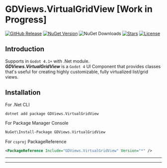 # GDViews.VirtualGridView [Work in Progress]

[![GitHub Release](https://img.shields.io/github/v/release/Delsin-Yu/GDViews.VirtualGridView)](https://github.com/Delsin-Yu/GDViews.VirtualGridView/releases/latest) [![NuGet Version](https://img.shields.io/nuget/v/GDViews.VirtualGridView)](https://www.nuget.org/packages/GDViews.VirtualGridView) ![NuGet Downloads](https://img.shields.io/nuget/dt/GDViews.VirtualGridView) [![Stars](https://img.shields.io/github/stars/Delsin-Yu/GDViews.VirtualGridView?color=brightgreen)](https://github.com/Delsin-Yu/GDViews.VirtualGridView/stargazers) [![License](https://img.shields.io/badge/license-MIT-blue.svg)](https://github.com/Delsin-Yu/GDViews.VirtualGridView/blob/main/LICENSE)

## Introduction

Supports in `Godot 4.1+` with .Net module.  
***GDViews.VirtualGridView*** is a `Godot 4` UI Component that provides classes that's useful for creating highly customizable, fully virtualized list/grid views.

## Installation

For .Net CLI

```txt
dotnet add package GDViews.VirtualGridView
```

For Package Manager Console

```txt
NuGet\Install-Package GDViews.VirtualGridView
```

For `csproj` PackageReference

```xml
<PackageReference Include="GDViews.VirtualGridView" Version="*" />
```

---

<!-- START doctoc generated TOC please keep comment here to allow auto update -->
<!-- DON'T EDIT THIS SECTION, INSTEAD RE-RUN doctoc TO UPDATE -->
<!-- ## Table of Contents

- [Glossarys](#glossarys)
  - [`VirtualGridView / GridView`](#VirtualGridView--GridView)
  - [`VirtualGridViewItem / GridViewItem`](#VirtualGridViewitem--GridViewitem)
- [API Usage](#api-usage)
  - [Creating a `ViewItem`](#creating-a-viewitem)
    - [A Simple Example](#a-simple-example)
    - [A Complex Example](#a-complex-example)
  - [Creating a `GridView`](#creating-a-GridView)
    - [Create from existing `ViewItem` Instances](#create-from-existing-viewitem-instances)
    - [Create from `PackedScenes`](#create-from-packedscenes)
- [Component Documentation](#component-documentation)
  - [The `VirtualGridView`](#the-VirtualGridView)
    - [Static Factory Methods](#static-factory-methods)
      - [`VirtualGridView.CreateFromPrefab`](#VirtualGridViewcreatefromprefab)
      - [`VirtualGridView.CreateFromInstance`](#VirtualGridViewcreatefrominstance)
    - [Instance Methods](#instance-methods)
      - [`Show(int index)` / `Show(int index, object? optionalArg)`](#showint-index--showint-index-object-optionalarg)
      - [`ShowNext` / `ShowPrevious`](#shownext--showprevious)
    - [`ArgumentResolver`](#argumentresolver)
      - [Default Resolver](#default-resolver)
      - [Resolver for `ShowNext` / `ShowPrevious`](#resolver-for-shownext--showprevious)
  - [The `VirtualGridViewItem` / `VirtualGridViewItemT`](#the-VirtualGridViewitem--VirtualGridViewitemt)
    - [Event Methods Diagram](#event-methods-diagram)
  - [ViewItemTweeners](#viewitemtweeners)
    - [Built-in Tweeners](#built-in-tweeners)
    - [Customize Tweeners](#customize-tweeners) -->

<!-- END doctoc generated TOC please keep comment here to allow auto update -->

---

<!-- ## Glossarys

### `VirtualGridView / GridView`

The C# type that controls a group of associated `GridViewItem` and handles the all the necessary item virtualization, event method invoking, input processing; it provides APIs that allow the developer to control the internal focused items, movement of virtual viewports and triggering redraws.

### `VirtualGridViewItem / GridViewItem`

The script(s) inheriting the or `VirtualGridViewItemT`, attaching the script to a control to make it a `GridViewItem`, this type contains all the necessary event method for customizing the visual behaviour of a `GridViewItem`, the developer should pass their implementation of `GridViewItem` PackedScene to the corresponding builder(mentioned below) when construct.

## API Usage

### Creating a `GridViewItem`

Attach the following script to a `Control` to make it a `GridViewItem`.  

#### A Simple Example

This view item displays the current system time.

```csharp
using Godot;
using GodotViews.FreeTab;

/// <summary>
/// Attach this script to a <see cref="Control"/> to make it a ViewItem.
/// </summary>
public partial class MyViewItem : VirtualGridViewItem
{
    [Export] private Label _text;

    public override void _Process(double delta)
    {
        base._Process(delta);
        _text.Text = Time.GetTimeStringFromSystem();
    }
}
```

#### A Complex Example

This view item displays `Hello World!` when shown, and shows `Click: Number` when clicking the `_pressButton`.

```csharp
using Godot;

/// <summary>
/// Attach this script to a <see cref="Control"/> to make it a ViewItem.
/// </summary>
public partial class MyViewItem2 : VirtualGridViewItem
{
    [Export] private Label _text;
    [Export] private Button _pressButton;

    private int _clickCount;
    
    /// <summary>
    /// Called when the <see cref="VirtualGridView"/> is initializing the view item.
    /// </summary>
    protected override void _OnViewItemInitialize()
    {
        _pressButton.Pressed += () => _text.Text = $"Clicked: {_clickCount++}";
    }

    /// <summary>
    /// Called when the <see cref="VirtualGridView"/> is showing the view item.
    /// </summary>
    protected override void _OnViewShow()
    {
        _text.Text = "Hello World!";
        _pressButton.GrabFocus();
    }
}
```

### Creating a `GridView`

The `VirtualGridView` is pure C# implementation, so instead of attaching a script to a node in the scene tree, developers need to create and use it in scripts, there are two ways for constructing a `VirtualGridView` instance.

#### Create from existing `ViewItem` Instances

For use cases where the developer wishes to instantiate their instance of `ViewItem`, or simply leave them in the scene tree, `VirtualGridView.CreateFromInstance` can be used to construct the `VirtualGridView`.

```csharp
using Godot;

/// <summary>
/// Attached to a node in scene tree.
/// </summary>
public partial class Main : Node
{
    // Assigned in Godot Editor, through inspector.
    [Export] private MyViewItem _viewItem1;
    [Export] private MyViewItem2 _viewItem2;

    [Export] private CheckButton _tab1;
    [Export] private CheckButton _tab2;

    private VirtualGridView _GridView;

    public override void _Ready()
    {
        // Construct a tab view on ready.
        _GridView = VirtualGridView.CreateFromInstance(
            [
                // Associate a tab to its corresponding view item instance.
                new TabInstanceSetup(_tab1, _viewItem1), 
                new TabInstanceSetup(_tab2, _viewItem2), 
            ]
        );
        
        // Make the tab view displays the first view item.
        _GridView.Show(0);
    }

    public override void _Process(double delta)
    {
        // Developer may use their own preferred way to handle switching between tabs.
        if (Input.IsActionJustPressed("ui_left")) _GridView.ShowPrevious();
        if (Input.IsActionJustPressed("ui_right")) _GridView.ShowNext();
    }
}
```

#### Create from `PackedScenes`

For use cases where the developer wishes to store the `ViewItem`s as `PackedScenes`, `VirtualGridView.CreateFromPrefab` can be used to construct the `VirtualGridView`.

```csharp
using Godot;

/// <summary>
/// Attached to a node in scene tree.
/// </summary>
public partial class Main : Node
{
    // Assigned in Godot Editor, through inspector.
    [Export] private PackedScene _viewItem1;
    [Export] private PackedScene _viewItem2;

    [Export] private CheckButton _tab1;
    [Export] private CheckButton _tab2;

    // Required for storing the instances.
    [Export] private Control _container;

    private VirtualGridView _GridView;

    public override void _Ready()
    {
        // Construct a tab view on ready.
        _GridView = VirtualGridView.CreateFromPrefab(
            [
                // Associate a tab to a instance for the provided packed scene.
                new TabPrefabSetup(_tab1, _viewItem1), 
                new TabPrefabSetup(_tab2, _viewItem2), 
            ],
            _container
        );
        
        // Make the tab view displays the first view item.
        _GridView.Show(0);
    }

    public override void _Process(double delta)
    {
        // Developer may use their own preferred way to handle switching between tabs.
        if (Input.IsActionJustPressed("ui_left")) _GridView.ShowPrevious();
        if (Input.IsActionJustPressed("ui_right")) _GridView.ShowNext();
    }
}
```

## Component Documentation

### The `VirtualGridView`

#### Static Factory Methods

Use factory functions to instantiate `VirtualGridViews`.

##### `VirtualGridView.CreateFromPrefab`

Create an instance of the `VirtualGridView` from the given `TabPrefabSetups`, this overload instantiates the given `PackedScenes` under the `viewsContainer`.

```csharp

[Export] private PackedScene _viewItem1;
[Export] private PackedScene _viewItem2;

[Export] private CheckButton _tab1;
[Export] private CheckButton _tab2;

_GridView = VirtualGridView.CreateFromPrefab(
    [
        new(_tab1, _viewItem1), 
        new(_tab2, _viewItem2), 
    ],
    _container
);
```

##### `VirtualGridView.CreateFromInstance`

Create an instance of the `VirtualGridView` from the given `TabPrefabSetups`, this overload references the given `IVirtualGridViewItems`.

```csharp

[Export] private PackedScene _viewItem1;
[Export] private PackedScene _viewItem2;

[Export] private CheckButton _tab1;
[Export] private CheckButton _tab2;

_GridView = VirtualGridView.CreateFromPrefab(
    [
        new(_tab1, _viewItem1), 
        new(_tab2, _viewItem2), 
    ],
    _container
);
```

#### Instance Methods

A `VirtualGridView` exposes four functions to the developer to switch between the `ViewItems`.

##### `Show(int index)` / `Show(int index, object? optionalArg)`

Shows a view item at the given index, the latter overload supports passing an optional argument to the target view item.

```csharp
// Shows the first view item.
_GridView.Show(0);

// Shows the second view item, 
// and pass the "Hello World" to its `_OnViewItemShow` method.
_GridView.Show(1, "Hello World");
```

##### `ShowNext` / `ShowPrevious`

Shows the next/previous view item. If no view item is shown at the moment, the first view item will be shown.  
The first argument determines if the `GridView` should warp to the first/last view item if the current shown view item is the last/first.

```csharp
// Shows the first view item.
_GridView.Show(0);

// Shows the previous view item.
_GridView.ShowPrevious();
_GridView.ShowNext();
```

#### `ArgumentResolver`

When using the `ShowNext`/`ShowPrevious` API or `CheckButtons` to switch between view items, it is hard to pass the argument to the displaying view items, in this case, the developer may pass an `argument resolver delegate` when constructing the `VirtualGridView` or to the `ShowNext`/`ShowPrevious` API.

##### Default Resolver

Passing a delegate with the following signature `Func<IVirtualGridViewItem, object?>` to the factory method as the default `ArgumentResolver`, this resolver gets called when calling `Show(0)`, `Show(0, null)`, `ShowPrevious()`, and `ShowNext()` API, the developer may write their logic to return the desired argument based on the given `IVirtualGridViewItem` instance.

```csharp
using Godot;

/// <summary>
/// Attached to a node in scene tree.
/// </summary>
public partial class Main : Node
{
    // Assigned in Godot Editor, through inspector.
    [Export] private MyViewItem _viewItem1;
    [Export] private MyViewItem2 _viewItem2;

    [Export] private CheckButton _tab1;
    [Export] private CheckButton _tab2;

    private VirtualGridView _GridView;

    public override void _Ready()
    {
        // Construct a tab view on ready.
        _GridView = VirtualGridView.CreateFromInstance(
            [
                // Associate a tab to its corresponding view item instance.
                new TabInstanceSetup(_tab1, _viewItem1), 
                new TabInstanceSetup(_tab2, _viewItem2), 
            ],
            ArgumentResolver
        );
        
        return;
        
        object? ArgumentResolver(IVirtualGridViewItem arg)
        {
            if (arg == _viewItem1) return "Hello World!";
            if (arg == _viewItem2) return 10;
            return null;
        }
    }
}
```

##### Resolver for `ShowNext` / `ShowPrevious`

Passing a delegate with the following signature `Func<IVirtualGridViewItem, object?>` to the `ShowPrevious()`, and `ShowNext()` API as the `ArgumentResolver`, the developer may write their logic to return the desired argument based on the given `IVirtualGridViewItem` instance. Passing null to these two APIs will fall back to the `default ArgumentResolver`.

```csharp
object? ArgumentResolver(IVirtualGridViewItem arg)
{
    if (arg == _viewItem1) return "Hello World!";
    if (arg == _viewItem2) return 10;
    return null;
}

_GridView.ShowPrevious(argumentResolver: ArgumentResolver);
_GridView.ShowNext(argumentResolver: ArgumentResolver);
```

### The `VirtualGridViewItem` / `VirtualGridViewItemT`

Inheriting the `VirtualGridViewItem` or `VirtualGridViewItemT` type, and attach the script to a `Control` node for it to work.

#### Event Methods Diagram

While working with `ViewItems`, certain methods get called at a certain lifetime of a view item, a brief diagram can be summarised as follows.

```mermaid
---
title: The Summary of Event Methods throughout the lifetime of a ViewItem
---
flowchart TD

id1["_OnViewItemInitialize()"]
id2["_OnViewItemShow()"]
id4["_OnViewItemHide()"]
id5["_OnViewItemPredelete()"]
id6["_OnViewItemNotification()"]

id0[["Component Calls"]] -.-> id1
id1 -..->|Component Calls|id2

subgraph Called Multiple Times before the View Item gets Freed
id4 -..->|Component Calls|id2
id2 -..->|Component Calls|id4
end
id6 -.->|Component Calls|id5
id7[["Godot Calls"]] -.-> id6
```

1. When calling one of the factory methods (`VirtualGridView.CreateFromInstance`/`VirtualGridView.CreateFromPrefab`), after the component has done basic initializing, the `_OnViewItemInitialize` method of each associated view item instance gets invoked.
2. When calling any of the `Show` APIs on a `GridView`, the tab view will call `_OnViewItemHide` on the currently shown view item and call `_OnViewItemShown` on the target view item.
3. A `GridViewItem` delegates the `_Notification` engine call to `_OnViewItemNotification`, and calls `_OnViewItemPredelete` when necessary.

### ViewItemTweeners

Developers may customize a view item's `visual transition behavior when showing/hiding` by accessing its `ViewItemTweener` property.

#### Built-in Tweeners

There are two preconfigured Tweenrs provided with the component.

1. NoneViewItemTweener: This tweener simply hides and shows the view items, it is also the default value of a `ViewItemTweener`, you may access the global instance of this tweener from `NoneViewItemTweener.Instance`.
2. FadeViewItemTweener: This tweener performs fade transition for the view items' showing and hiding, after instantiating the tweener, you may configure the transition time by accessing its `FadeTime` property.

#### Customize Tweeners

By inheriting the `IViewItemTweener` interface, the developer may customize their transition effects.

```csharp
/// <summary>
/// Defines the behavior for view transitions.
/// </summary>
public interface IViewItemTweener
{
    /// <summary>
    /// This sets the default visual appearance for a view item.
    /// </summary>
    /// <param name="viewItem">The target view item.</param>
    /// <param name="additionalData">Optional additional data required by this tweener.</param>
    void Init(Control viewItem, ref object? additionalData);
    
    /// <summary>
    /// This async method manages the behavior when the view item is showing up.
    /// </summary>
    /// <param name="viewItem">The target view item.</param>
    /// <param name="additionalData">Optional additional data required by this tweener.</param>
    void Show(Control viewItem, object? additionalData);
    
    /// <summary>
    /// This async method manages the behavior when the view item is hiding out.
    /// </summary>
    /// <param name="viewItem">The target view item.</param>
    /// <param name="additionalData">Optional additional data required by this tweener.</param>
    void Hide(Control viewItem, object? additionalData);
}
``` -->
